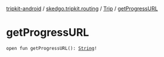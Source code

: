 [tripkit-android](../../index.md) / [skedgo.tripkit.routing](../index.md) / [Trip](index.md) / [getProgressURL](./get-progress-u-r-l.md)

# getProgressURL

`open fun getProgressURL(): `[`String`](https://kotlinlang.org/api/latest/jvm/stdlib/kotlin/-string/index.html)`!`